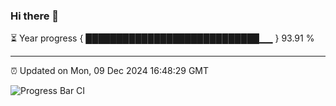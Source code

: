 ### Hi there 👋

⏳ Year progress { ████████████████████████████▁▁ } 93.91 %

---

⏰ Updated on Mon, 09 Dec 2024 16:48:29 GMT

![Progress Bar CI](https://github.com/IshwaranRudhara/GIT-ACTION/workflows/Progress%20Bar%20CI/badge.svg)
